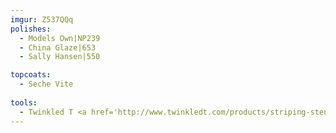 ```yaml
---
imgur: Z537QQq
polishes:
  - Models Own|NP239
  - China Glaze|653
  - Sally Hansen|550

topcoats:
  - Seche Vite
  
tools:
  - Twinkled T <a href='http://www.twinkledt.com/products/striping-stencils'>Striping Stencils</a>
---
```

